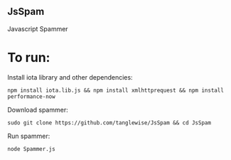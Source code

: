 ## JsSpam
Javascript Spammer

# To run:

Install iota library and other dependencies:

`npm install iota.lib.js && npm install xmlhttprequest && npm install performance-now`

Download spammer:

`sudo git clone https://github.com/tanglewise/JsSpam && cd JsSpam`

Run spammer:

`node Spammer.js`


